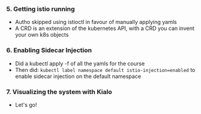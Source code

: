 
### 5. Getting istio running
- Autho skipped using istioctl in favour of manually applying yamls
- A CRD is an extension of the kubernetes API, with a CRD you can invent your own k8s objects

### 6. Enabling Sidecar Injection
- Did a kubectl apply -f of all the yamls for the course
- Then did: `kubectl label namespace default istio-injection=enabled` to enable sidecar injection on the default namespace

### 7. Visualizing the system with Kialo
- Let's go!